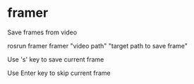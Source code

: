 # framer
Save frames from video 

rosrun framer framer "video path" "target path to save frame" 

Use 's' key to save current frame

Use Enter key to skip current frame
